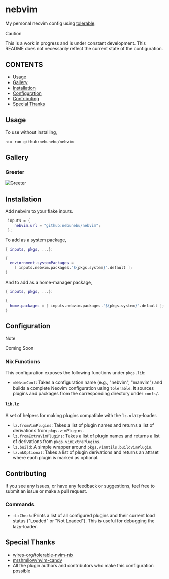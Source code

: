 # nebvim

My personal neovim config using [tolerable](https://github.com/wires-org/tolerable-nvim-nix).

> [!CAUTION]
> This is a work in progress and is under constant development.
> This README does not necessarily reflect the current state of the
> configuration.

## CONTENTS

- [Usage](#usage)
- [Gallery](#gallery)
- [Installation](#installation)
- [Configuration](#configuration)
- [Contributing](#contributing)
- [Special Thanks](#special-thanks)

## Usage

To use without installing,

```sh
nix run github:nebunebu/nebvim
```

## Gallery

### Greeter

![Greeter](https://imgur.com/4ztr5CR.png)

<!-- ### Markdown Rendering -->

<!---->

<!-- ![Md](.assets/mdrendering.gif) -->

## Installation

Add nebvim to your flake inputs.

```nix
 inputs = {
    nebvim.url = "github:nebunebu/nebvim";
 };
```

To add as a system package,

```nix
{ inputs, pkgs, ...}:

{
  enviornment.systemPackages =
    [ inputs.nebvim.packages."${pkgs.system}".default ];
}
```

And to add as a home-manager package,

```nix
{ inputs, pkgs, ...}:

{
  home.packages = [ inputs.nebvim.packages."${pkgs.system}".default ];
}
```

## Configuration

> [!NOTE]
> Coming Soon

### Nix Functions

This configuration exposes the following functions under `pkgs.lib`:

- `mkNvimConf`: Takes a configuration name (e.g., "nebvim", "manvim") and builds a complete Neovim configuration using `tolerable`. It sources plugins and packages from the corresponding directory under `confs/`.

#### `lib.lz`

A set of helpers for making plugins compatible with the `lz.n` lazy-loader.

- `lz.fromVimPlugins`: Takes a list of plugin names and returns a list of derivations from `pkgs.vimPlugins`.
- `lz.fromExtraVimPlugins`: Takes a list of plugin names and returns a list of derivations from `pkgs.vimExtraPlugins`.
- `lz.build`: A simple wrapper around `pkgs.vimUtils.buildVimPlugin`.
- `lz.mkOptional`: Takes a list of plugin derivations and returns an attrset where each plugin is marked as optional.

## Contributing

If you see any issues, or have any feedback or suggestions, feel free to submit
an issue or make a pull request.

### Commands

- `:LzCheck`: Prints a list of all configured plugins and their current load status ("Loaded" or "Not Loaded"). This is useful for debugging the lazy-loader.

## Special Thanks

- [wires-org/tolerable-nvim-nix](https://github.com/wires-org/tolerable-nvim-nix)
- [mrshmllow/nvim-candy](https://github.com/mrshmllow/nvim-candy)
- All the plugin authors and contributors who make this configuration possible
